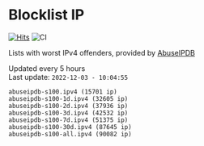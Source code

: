 # Blocklist IP

[![Hits](https://hits.seeyoufarm.com/api/count/incr/badge.svg?url=https%3A%2F%2Fgithub.com%2Fborestad%2Fblocklist-ip%2F&count_bg=%2379C83D&title_bg=%23555555&icon=&icon_color=%23E7E7E7&title=hits&edge_flat=false)](https://hits.seeyoufarm.com)  ![CI](https://img.shields.io/github/workflow/status/borestad/blocklist-ip/CI?style=flat-square)

Lists with worst IPv4 offenders, provided by [AbuseIPDB](https://www.abuseipdb.com/)

<!-- FOOTER-PLACEHOLDER -->
Updated every 5 hours<br>
Last update: `2022-12-03 - 10:04:55`
```
abuseipdb-s100.ipv4 (15701 ip)
abuseipdb-s100-1d.ipv4 (32605 ip)
abuseipdb-s100-2d.ipv4 (37936 ip)
abuseipdb-s100-3d.ipv4 (42532 ip)
abuseipdb-s100-7d.ipv4 (51375 ip)
abuseipdb-s100-30d.ipv4 (87645 ip)
abuseipdb-s100-all.ipv4 (90082 ip)
```
